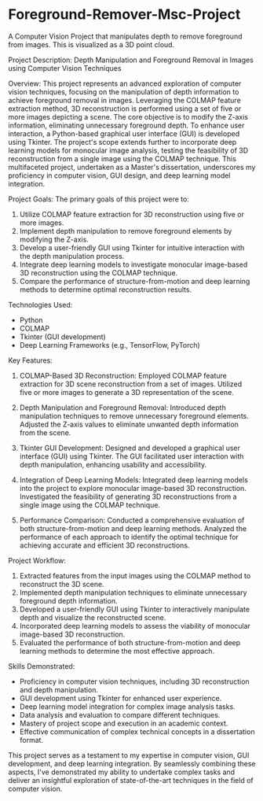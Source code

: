 # Foreground-Remover-Msc-Project
A Computer Vision Project that manipulates depth to remove foreground from images. This is visualized as a 3D point cloud.

Project Description: Depth Manipulation and Foreground Removal in Images using Computer Vision Techniques

Overview:
This project represents an advanced exploration of computer vision techniques, focusing on the manipulation of depth information to achieve foreground removal in images. Leveraging the COLMAP feature extraction method, 3D reconstruction is performed using a set of five or more images depicting a scene. The core objective is to modify the Z-axis information, eliminating unnecessary foreground depth. To enhance user interaction, a Python-based graphical user interface (GUI) is developed using Tkinter. The project's scope extends further to incorporate deep learning models for monocular image analysis, testing the feasibility of 3D reconstruction from a single image using the COLMAP technique. This multifaceted project, undertaken as a Master's dissertation, underscores my proficiency in computer vision, GUI design, and deep learning model integration.

Project Goals:
The primary goals of this project were to:

1. Utilize COLMAP feature extraction for 3D reconstruction using five or more images.
2. Implement depth manipulation to remove foreground elements by modifying the Z-axis.
3. Develop a user-friendly GUI using Tkinter for intuitive interaction with the depth manipulation process.
4. Integrate deep learning models to investigate monocular image-based 3D reconstruction using the COLMAP technique.
5. Compare the performance of structure-from-motion and deep learning methods to determine optimal reconstruction results.

Technologies Used:
- Python
- COLMAP
- Tkinter (GUI development)
- Deep Learning Frameworks (e.g., TensorFlow, PyTorch)

Key Features:
1. COLMAP-Based 3D Reconstruction:
Employed COLMAP feature extraction for 3D scene reconstruction from a set of images. Utilized five or more images to generate a 3D representation of the scene.

2. Depth Manipulation and Foreground Removal:
Introduced depth manipulation techniques to remove unnecessary foreground elements. Adjusted the Z-axis values to eliminate unwanted depth information from the scene.

3. Tkinter GUI Development:
Designed and developed a graphical user interface (GUI) using Tkinter. The GUI facilitated user interaction with depth manipulation, enhancing usability and accessibility.

4. Integration of Deep Learning Models:
Integrated deep learning models into the project to explore monocular image-based 3D reconstruction. Investigated the feasibility of generating 3D reconstructions from a single image using the COLMAP technique.

5. Performance Comparison:
Conducted a comprehensive evaluation of both structure-from-motion and deep learning methods. Analyzed the performance of each approach to identify the optimal technique for achieving accurate and efficient 3D reconstructions.

Project Workflow: 
1. Extracted features from the input images using the COLMAP method to reconstruct the 3D scene.
2. Implemented depth manipulation techniques to eliminate unnecessary foreground depth information.
3. Developed a user-friendly GUI using Tkinter to interactively manipulate depth and visualize the reconstructed scene.
4. Incorporated deep learning models to assess the viability of monocular image-based 3D reconstruction.
5. Evaluated the performance of both structure-from-motion and deep learning methods to determine the most effective approach.

Skills Demonstrated: 
- Proficiency in computer vision techniques, including 3D reconstruction and depth manipulation.
- GUI development using Tkinter for enhanced user experience.
- Deep learning model integration for complex image analysis tasks.
- Data analysis and evaluation to compare different techniques.
- Mastery of project scope and execution in an academic context.
- Effective communication of complex technical concepts in a dissertation format.

This project serves as a testament to my expertise in computer vision, GUI development, and deep learning integration. By seamlessly combining these aspects, I've demonstrated my ability to undertake complex tasks and deliver an insightful exploration of state-of-the-art techniques in the field of computer vision.
